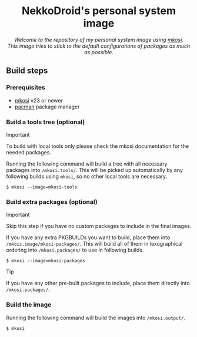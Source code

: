 <div align="center">

# NekkoDroid's personal system image

*Welcome to the repository of my personal system image using [mkosi](https://github.com/systemd/mkosi).*\
*This image tries to stick to the default configurations of packages as much as possible.*
</div>

## Build steps

### Prerequisites

- [mkosi](https://github.com/systemd/mkosi) v23 or newer
- [pacman](https://repology.org/project/pacman-package-manager/versions) package manager

### Build a tools tree (optional)

> [!IMPORTANT]
> To build with local tools only please check the mkosi documentation for the needed packages.

Running the following command will build a tree with all necessary packages into `/mkosi.tools/`.
This will be picked up automatically by any following builds using `mkosi`, so no other local tools are necessary.

```shell
$ mkosi --image=mkosi-tools
```

### Build extra packages (optional)

> [!IMPORTANT]
> Skip this step if you have no custom packages to include in the final images.

If you have any extra PKGBUILDs you want to build, place them into `/mkois.image/mkosi-packages/`.
This will build all of them in lexographical ordering into `/mkosi.packages/` to use in following builds.


```shell
$ mkosi --image=mkosi-packages
```

> [!TIP]
> If you have any other pre-built packages to include, place them directly into `/mkosi.packages/`.

### Build the image

Running the following command will build the images into `/mkosi.output/`.

```shell
$ mkosi
```
